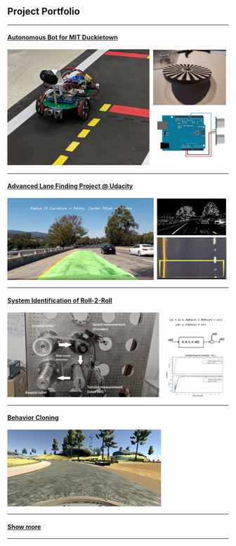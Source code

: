 ## Project Portfolio
--------
#### [Autonomous Bot for MIT Duckietown](/auto_bot)
[<img width ="500" src="images/auto_bot_grid.jpg?raw=true"/>](/auto_bot)

---
#### [Advanced Lane Finding Project @ Udacity](/adv_lane_finding)
[<img width ="500" src="images/lanefind_grid.jpg?raw=true"/>](/adv_lane_finding)

---
#### [System Identification of Roll-2-Roll](/sys_id_roll_2_roll)
[<img width ="500" src="images/sys_id_grid.jpg?raw=true"/>](/sys_id_roll_2_roll)

---
#### [Behavior Cloning](/behavior_cloning)
[<img width ="350" src="images/behavior_cloning_1.jpg?raw=true"/>](/behavior_cloning)

---
#### [Show more](/projects_page)

---
